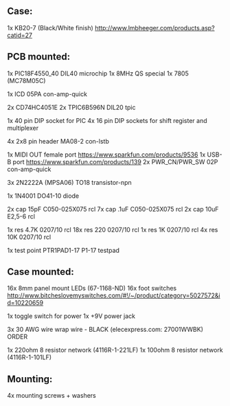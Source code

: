 
Case:
-----
1x	KB20-7 (Black/White finish)	http://www.lmbheeger.com/products.asp?catid=27

PCB mounted:
------------
1x	PIC18F4550_40	DIL40	microchip
1x	8MHz	QS	special
1x 	7805 (MC78M05C)

1x	ICD	05PA	con-amp-quick

2x	CD74HC4051E
2x	TPIC6B596N	DIL20	tpic

1x	40 pin DIP socket for PIC
4x	16 pin DIP sockets for shift register and multiplexer

4x	2x8 pin header	MA08-2	con-lstb

1x	MIDI OUT female port	https://www.sparkfun.com/products/9536
1x	USB-B port	https://www.sparkfun.com/products/139
2x 	PWR_CN/PWR_SW	02P	con-amp-quick

3x	2N2222A (MPSA06)	TO18	transistor-npn

1x	1N4001	DO41-10	diode

2x	cap 15pF	C050-025X075	rcl
7x	cap .1uF	C050-025X075	rcl
2x	cap 10uF	E2,5-6	rcl

1x	res 4.7K	0207/10	rcl
18x	res  220	0207/10	rcl
1x	res   1K	0207/10	rcl
4x	res  10K	0207/10	rcl

1x	test point PTR1PAD1-17	P1-17	testpad

Case mounted:
-------------
16x	8mm panel mount LEDs	(67-1168-ND)
16x	foot switches	http://www.bitcheslovemyswitches.com/#!/~/product/category=5027572&id=10220659

1x	toggle switch for power
1x	+9V power jack

3x	30 AWG wire wrap wire - BLACK (elecexpress.com: 27001WWBK) ORDER

1x	220ohm 8 resistor network (4116R-1-221LF)
1x	100ohm 8 resistor network (4116R-1-101LF)

Mounting:
---------
4x	mounting screws + washers